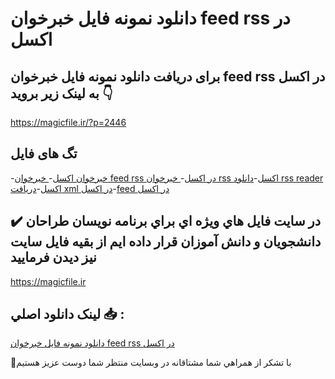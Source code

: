 # دانلود نمونه فایل خبرخوان feed rss در اکسل

## برای دریافت دانلود نمونه فایل خبرخوان feed rss در اکسل به لینک زیر بروید 👇

https://magicfile.ir/?p=2446

## تگ های فایل

-[خبرخوان اکسل](https://magicfile.ir/product/%d9%86%d9%85%d9%88%d9%86%d9%87-%d9%81%d8%a7%db%8c%d9%84-%d8%ae%d8%a8%d8%b1%d8%ae%d9%88%d8%a7%d9%86-feed-rss-%d8%af%d8%b1-%d8%a7%da%a9%d8%b3%d9%84/)-[ خبرخوان feed rss در اکسل](https://magicfile.ir/product/%d9%86%d9%85%d9%88%d9%86%d9%87-%d9%81%d8%a7%db%8c%d9%84-%d8%ae%d8%a8%d8%b1%d8%ae%d9%88%d8%a7%d9%86-feed-rss-%d8%af%d8%b1-%d8%a7%da%a9%d8%b3%d9%84/)-[ خبرخوان rss اکسل](https://magicfile.ir/product/%d9%86%d9%85%d9%88%d9%86%d9%87-%d9%81%d8%a7%db%8c%d9%84-%d8%ae%d8%a8%d8%b1%d8%ae%d9%88%d8%a7%d9%86-feed-rss-%d8%af%d8%b1-%d8%a7%da%a9%d8%b3%d9%84/)-[دانلود rss reader اکسل](https://magicfile.ir/product/%d9%86%d9%85%d9%88%d9%86%d9%87-%d9%81%d8%a7%db%8c%d9%84-%d8%ae%d8%a8%d8%b1%d8%ae%d9%88%d8%a7%d9%86-feed-rss-%d8%af%d8%b1-%d8%a7%da%a9%d8%b3%d9%84/)-[دریافت xml در اکسل](https://magicfile.ir/product/%d9%86%d9%85%d9%88%d9%86%d9%87-%d9%81%d8%a7%db%8c%d9%84-%d8%ae%d8%a8%d8%b1%d8%ae%d9%88%d8%a7%d9%86-feed-rss-%d8%af%d8%b1-%d8%a7%da%a9%d8%b3%d9%84/)-[feed در اکسل](https://magicfile.ir/product/%d9%86%d9%85%d9%88%d9%86%d9%87-%d9%81%d8%a7%db%8c%d9%84-%d8%ae%d8%a8%d8%b1%d8%ae%d9%88%d8%a7%d9%86-feed-rss-%d8%af%d8%b1-%d8%a7%da%a9%d8%b3%d9%84/)

## ✔️ در سايت فايل هاي ويژه اي براي برنامه نويسان طراحان دانشجويان و دانش آموزان قرار داده ايم از بقيه فايل سايت نيز ديدن فرماييد

https://magicfile.ir


## لينک دانلود اصلي 📥 :

[دانلود نمونه فایل خبرخوان feed rss در اکسل](https://magicfile.ir/product/%d9%86%d9%85%d9%88%d9%86%d9%87-%d9%81%d8%a7%db%8c%d9%84-%d8%ae%d8%a8%d8%b1%d8%ae%d9%88%d8%a7%d9%86-feed-rss-%d8%af%d8%b1-%d8%a7%da%a9%d8%b3%d9%84/) 


🙏با تشکر از همراهي شما مشتاقانه در وبسایت منتظر شما دوست عزیز هستیم

